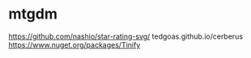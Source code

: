 # mtgdm
 
https://github.com/nashio/star-rating-svg/
tedgoas.github.io/cerberus
https://www.nuget.org/packages/Tinify
